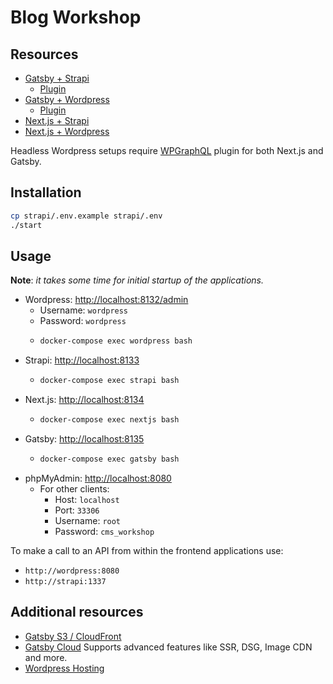 # Blog Workshop

## Resources

- [Gatsby + Strapi](https://strapi.io/blog/build-a-static-blog-with-gatsby-and-strapi)
  - [Plugin](https://github.com/gatsby-uc/plugins/tree/main/packages/gatsby-source-strapi)
- [Gatsby + Wordpress](https://www.gatsbyjs.com/guides/wordpress)
  - [Plugin](https://github.com/gatsbyjs/gatsby/tree/master/packages/gatsby-source-wordpress)
- [Next.js + Strapi](https://strapi.io/blog/build-a-blog-with-next-react-js-strapi)
- [Next.js + Wordpress](https://github.com/colbyfayock/next-wordpress-starter)

Headless Wordpress setups require [WPGraphQL](https://www.wpgraphql.com) plugin for both Next.js and Gatsby.

## Installation

```sh
cp strapi/.env.example strapi/.env
./start
```

## Usage

**Note**: *it takes some time for initial startup of the applications.*

- Wordpress: [http://localhost:8132/admin](http://localhost:8132/admin)
  - Username: `wordpress`
  - Password: `wordpress`
  - ```sh
    docker-compose exec wordpress bash
    ```
- Strapi: [http://localhost:8133](http://localhost:8133)
  - ```sh
    docker-compose exec strapi bash
    ```
- Next.js: [http://localhost:8134](http://localhost:8134)
  - ```sh
    docker-compose exec nextjs bash
    ```
- Gatsby: [http://localhost:8135](http://localhost:8135)
  - ```sh
    docker-compose exec gatsby bash
    ```
- phpMyAdmin: [http://localhost:8080](http://localhost:8080)
  - For other clients:
    - Host: `localhost`
    - Port: `33306`
    - Username: `root`
    - Password: `cms_workshop`
    
To make a call to an API from within the frontend applications use:
- `http://wordpress:8080`
- `http://strapi:1337`

## Additional resources
- [Gatsby S3 / CloudFront](https://www.gatsbyjs.com/docs/how-to/previews-deploys-hosting/deploying-to-s3-cloudfront)
- [Gatsby Cloud](https://www.gatsbyjs.com/dashboard/signup) Supports advanced features like SSR, DSG, Image CDN and more.
- [Wordpress Hosting](https://www.cloudways.com/en/wordpress-hosting.php)

